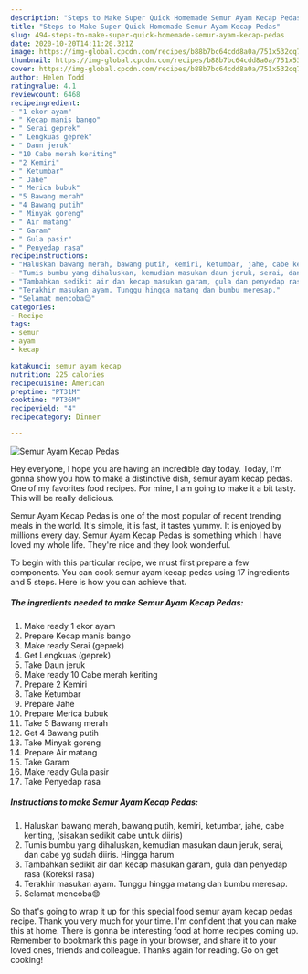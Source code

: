 ```yaml
---
description: "Steps to Make Super Quick Homemade Semur Ayam Kecap Pedas"
title: "Steps to Make Super Quick Homemade Semur Ayam Kecap Pedas"
slug: 494-steps-to-make-super-quick-homemade-semur-ayam-kecap-pedas
date: 2020-10-20T14:11:20.321Z
image: https://img-global.cpcdn.com/recipes/b88b7bc64cdd8a0a/751x532cq70/semur-ayam-kecap-pedas-foto-resep-utama.jpg
thumbnail: https://img-global.cpcdn.com/recipes/b88b7bc64cdd8a0a/751x532cq70/semur-ayam-kecap-pedas-foto-resep-utama.jpg
cover: https://img-global.cpcdn.com/recipes/b88b7bc64cdd8a0a/751x532cq70/semur-ayam-kecap-pedas-foto-resep-utama.jpg
author: Helen Todd
ratingvalue: 4.1
reviewcount: 6468
recipeingredient:
- "1 ekor ayam"
- " Kecap manis bango"
- " Serai geprek"
- " Lengkuas geprek"
- " Daun jeruk"
- "10 Cabe merah keriting"
- "2 Kemiri"
- " Ketumbar"
- " Jahe"
- " Merica bubuk"
- "5 Bawang merah"
- "4 Bawang putih"
- " Minyak goreng"
- " Air matang"
- " Garam"
- " Gula pasir"
- " Penyedap rasa"
recipeinstructions:
- "Haluskan bawang merah, bawang putih, kemiri, ketumbar, jahe, cabe keriting, (sisakan sedikit cabe untuk diiris)"
- "Tumis bumbu yang dihaluskan, kemudian masukan daun jeruk, serai, dan cabe yg sudah diiris. Hingga harum"
- "Tambahkan sedikit air dan kecap masukan garam, gula dan penyedap rasa (Koreksi rasa)"
- "Terakhir masukan ayam. Tunggu hingga matang dan bumbu meresap."
- "Selamat mencoba😊"
categories:
- Recipe
tags:
- semur
- ayam
- kecap

katakunci: semur ayam kecap 
nutrition: 225 calories
recipecuisine: American
preptime: "PT31M"
cooktime: "PT36M"
recipeyield: "4"
recipecategory: Dinner

---
```



![Semur Ayam Kecap Pedas](https://img-global.cpcdn.com/recipes/b88b7bc64cdd8a0a/751x532cq70/semur-ayam-kecap-pedas-foto-resep-utama.jpg)

Hey everyone, I hope you are having an incredible day today. Today, I'm gonna show you how to make a distinctive dish, semur ayam kecap pedas. One of my favorites food recipes. For mine, I am going to make it a bit tasty. This will be really delicious.

Semur Ayam Kecap Pedas is one of the most popular of recent trending meals in the world. It's simple, it is fast, it tastes yummy. It is enjoyed by millions every day. Semur Ayam Kecap Pedas is something which I have loved my whole life. They're nice and they look wonderful.




To begin with this particular recipe, we must first prepare a few components. You can cook semur ayam kecap pedas using 17 ingredients and 5 steps. Here is how you can achieve that.

<!--inarticleads1-->

##### The ingredients needed to make Semur Ayam Kecap Pedas:

1. Make ready 1 ekor ayam
1. Prepare  Kecap manis bango
1. Make ready  Serai (geprek)
1. Get  Lengkuas (geprek)
1. Take  Daun jeruk
1. Make ready 10 Cabe merah keriting
1. Prepare 2 Kemiri
1. Take  Ketumbar
1. Prepare  Jahe
1. Prepare  Merica bubuk
1. Take 5 Bawang merah
1. Get 4 Bawang putih
1. Take  Minyak goreng
1. Prepare  Air matang
1. Take  Garam
1. Make ready  Gula pasir
1. Take  Penyedap rasa




<!--inarticleads2-->

##### Instructions to make Semur Ayam Kecap Pedas:

1. Haluskan bawang merah, bawang putih, kemiri, ketumbar, jahe, cabe keriting, (sisakan sedikit cabe untuk diiris)
1. Tumis bumbu yang dihaluskan, kemudian masukan daun jeruk, serai, dan cabe yg sudah diiris. Hingga harum
1. Tambahkan sedikit air dan kecap masukan garam, gula dan penyedap rasa (Koreksi rasa)
1. Terakhir masukan ayam. Tunggu hingga matang dan bumbu meresap.
1. Selamat mencoba😊




So that's going to wrap it up for this special food semur ayam kecap pedas recipe. Thank you very much for your time. I'm confident that you can make this at home. There is gonna be interesting food at home recipes coming up. Remember to bookmark this page in your browser, and share it to your loved ones, friends and colleague. Thanks again for reading. Go on get cooking!
